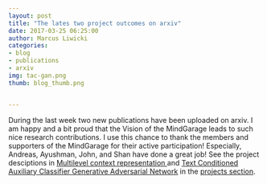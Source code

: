```yaml
---
layout: post
title: "The lates two project outcomes on arxiv"
date: 2017-03-25 06:25:00
author: Marcus Liwicki
categories:
- blog
- publications
- arxiv
img: tac-gan.png
thumb: blog_thumb.png


---
```

During the last week two new publications have been uploaded on arxiv. I am happy and a bit proud that the Vision of the MindGarage leads to such nice research contributions. I use this chance to thank the members and supporters of the MindGarage for their active participation!
Especially, Andreas, Ayushman, John, and Shan have done a great job!
See the project desciptions in <a href="http://blog.mindgarage.de/project/object%20recognition/context%20representation/2017-03-multilevel-context-representaion"> Multilevel context representation </a> and <a href="http://blog.mindgarage.de/project/image%20understanding/image%20generation/generative%20adversarial%20neural%20networks/2017-03-tac-gan">Text Conditioned Auxiliary Classifier Generative Adversarial Network</a>
in the <a href="http://blog.mindgarage.de/projects/">projects section</a>.
